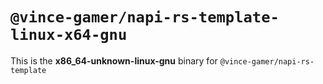# `@vince-gamer/napi-rs-template-linux-x64-gnu`

This is the **x86_64-unknown-linux-gnu** binary for `@vince-gamer/napi-rs-template`
